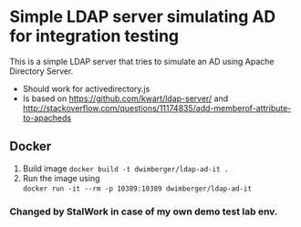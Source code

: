 # Simple LDAP server simulating AD for integration testing

This is a simple LDAP server that tries to simulate an AD using
Apache Directory Server.

* Should work for activedirectory.js
* Is based on https://github.com/kwart/ldap-server/ and
   http://stackoverflow.com/questions/11174835/add-memberof-attribute-to-apacheds


## Docker

1. Build image `docker build -t dwimberger/ldap-ad-it .`
2. Run the image using  
   `docker run -it --rm -p 10389:10389 dwimberger/ldap-ad-it`

### Changed by StalWork in case of my own demo test lab env.
